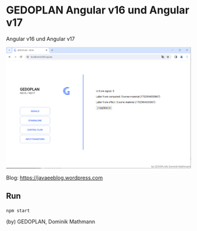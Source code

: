 # GEDOPLAN Angular v16 und Angular v17

Angular v16 und Angular v17

![ProTime-R3 Logo](/src/assets/title.png)

Blog: https://javaeeblog.wordpress.com

## Run
```npm start```

(by) GEDOPLAN, Dominik Mathmann
